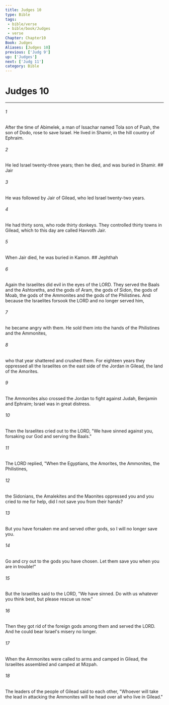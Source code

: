 ```yaml
---
title: Judges 10
type: Bible
tags:
 - bible/verse
 - bible/book/Judges
 - verse
Chapter: Chapter10
Book: Judges
Aliases: [Judges 10]
previous: ['Judg 9']
up: ['Judges']
next: ['Judg 11']
category: Bible
---
```

# Judges 10

***


###### 1 
After the time of Abimelek, a man of Issachar named Tola son of Puah, the son of Dodo, rose to save Israel. He lived in Shamir, in the hill country of Ephraim. 

###### 2 
He led Israel twenty-three years; then he died, and was buried in Shamir. ## Jair 

###### 3 
He was followed by Jair of Gilead, who led Israel twenty-two years. 

###### 4 
He had thirty sons, who rode thirty donkeys. They controlled thirty towns in Gilead, which to this day are called Havvoth Jair. 

###### 5 
When Jair died, he was buried in Kamon. ## Jephthah 

###### 6 
Again the Israelites did evil in the eyes of the LORD. They served the Baals and the Ashtoreths, and the gods of Aram, the gods of Sidon, the gods of Moab, the gods of the Ammonites and the gods of the Philistines. And because the Israelites forsook the LORD and no longer served him, 

###### 7 
he became angry with them. He sold them into the hands of the Philistines and the Ammonites, 

###### 8 
who that year shattered and crushed them. For eighteen years they oppressed all the Israelites on the east side of the Jordan in Gilead, the land of the Amorites. 

###### 9 
The Ammonites also crossed the Jordan to fight against Judah, Benjamin and Ephraim; Israel was in great distress. 

###### 10 
Then the Israelites cried out to the LORD, "We have sinned against you, forsaking our God and serving the Baals." 

###### 11 
The LORD replied, "When the Egyptians, the Amorites, the Ammonites, the Philistines, 

###### 12 
the Sidonians, the Amalekites and the Maonites oppressed you and you cried to me for help, did I not save you from their hands? 

###### 13 
But you have forsaken me and served other gods, so I will no longer save you. 

###### 14 
Go and cry out to the gods you have chosen. Let them save you when you are in trouble!" 

###### 15 
But the Israelites said to the LORD, "We have sinned. Do with us whatever you think best, but please rescue us now." 

###### 16 
Then they got rid of the foreign gods among them and served the LORD. And he could bear Israel's misery no longer. 

###### 17 
When the Ammonites were called to arms and camped in Gilead, the Israelites assembled and camped at Mizpah. 

###### 18 
The leaders of the people of Gilead said to each other, "Whoever will take the lead in attacking the Ammonites will be head over all who live in Gilead." 
